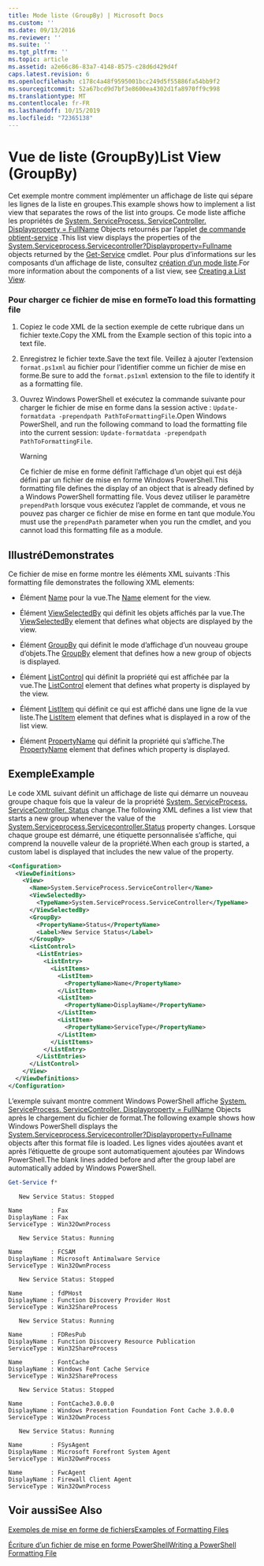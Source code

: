```yaml
---
title: Mode liste (GroupBy) | Microsoft Docs
ms.custom: ''
ms.date: 09/13/2016
ms.reviewer: ''
ms.suite: ''
ms.tgt_pltfrm: ''
ms.topic: article
ms.assetid: a2e66c86-83a7-4148-8575-c28d6d429d4f
caps.latest.revision: 6
ms.openlocfilehash: c178c4a48f9595001bcc249d5f55886fa54bb9f2
ms.sourcegitcommit: 52a67bcd9d7bf3e8600ea4302d1fa8970ff9c998
ms.translationtype: MT
ms.contentlocale: fr-FR
ms.lasthandoff: 10/15/2019
ms.locfileid: "72365138"
---
```

# <a name="list-view-groupby"></a><span data-ttu-id="d6a3b-102">Vue de liste (GroupBy)</span><span class="sxs-lookup"><span data-stu-id="d6a3b-102">List View (GroupBy)</span></span>

<span data-ttu-id="d6a3b-103">Cet exemple montre comment implémenter un affichage de liste qui sépare les lignes de la liste en groupes.</span><span class="sxs-lookup"><span data-stu-id="d6a3b-103">This example shows how to implement a list view that separates the rows of the list into groups.</span></span> <span data-ttu-id="d6a3b-104">Ce mode liste affiche les propriétés de [System. ServiceProcess. ServiceController. Displayproperty = FullName](/dotnet/api/System.ServiceProcess.ServiceController) Objects retournés par l’applet [de commande obtient-service](/powershell/module/Microsoft.PowerShell.Management/Get-Service) .</span><span class="sxs-lookup"><span data-stu-id="d6a3b-104">This list view displays the properties of the [System.Serviceprocess.Servicecontroller?Displayproperty=Fullname](/dotnet/api/System.ServiceProcess.ServiceController) objects returned by the [Get-Service](/powershell/module/Microsoft.PowerShell.Management/Get-Service) cmdlet.</span></span> <span data-ttu-id="d6a3b-105">Pour plus d’informations sur les composants d’un affichage de liste, consultez [création d’un mode liste](./creating-a-list-view.md).</span><span class="sxs-lookup"><span data-stu-id="d6a3b-105">For more information about the components of a list view, see [Creating a List View](./creating-a-list-view.md).</span></span>

### <a name="to-load-this-formatting-file"></a><span data-ttu-id="d6a3b-106">Pour charger ce fichier de mise en forme</span><span class="sxs-lookup"><span data-stu-id="d6a3b-106">To load this formatting file</span></span>

1. <span data-ttu-id="d6a3b-107">Copiez le code XML de la section exemple de cette rubrique dans un fichier texte.</span><span class="sxs-lookup"><span data-stu-id="d6a3b-107">Copy the XML from the Example section of this topic into a text file.</span></span>

2. <span data-ttu-id="d6a3b-108">Enregistrez le fichier texte.</span><span class="sxs-lookup"><span data-stu-id="d6a3b-108">Save the text file.</span></span> <span data-ttu-id="d6a3b-109">Veillez à ajouter l’extension `format.ps1xml` au fichier pour l’identifier comme un fichier de mise en forme.</span><span class="sxs-lookup"><span data-stu-id="d6a3b-109">Be sure to add the `format.ps1xml` extension to the file to identify it as a formatting file.</span></span>

3. <span data-ttu-id="d6a3b-110">Ouvrez Windows PowerShell et exécutez la commande suivante pour charger le fichier de mise en forme dans la session active : `Update-formatdata -prependpath PathToFormattingFile`.</span><span class="sxs-lookup"><span data-stu-id="d6a3b-110">Open Windows PowerShell, and run the following command to load the formatting file into the current session: `Update-formatdata -prependpath PathToFormattingFile`.</span></span>

   > [!WARNING]
   > <span data-ttu-id="d6a3b-111">Ce fichier de mise en forme définit l’affichage d’un objet qui est déjà défini par un fichier de mise en forme Windows PowerShell.</span><span class="sxs-lookup"><span data-stu-id="d6a3b-111">This formatting file defines the display of an object that is already defined by a Windows PowerShell formatting file.</span></span> <span data-ttu-id="d6a3b-112">Vous devez utiliser le paramètre `prependPath` lorsque vous exécutez l’applet de commande, et vous ne pouvez pas charger ce fichier de mise en forme en tant que module.</span><span class="sxs-lookup"><span data-stu-id="d6a3b-112">You must use the `prependPath` parameter when you run the cmdlet, and you cannot load this formatting file as a module.</span></span>

## <a name="demonstrates"></a><span data-ttu-id="d6a3b-113">Illustré</span><span class="sxs-lookup"><span data-stu-id="d6a3b-113">Demonstrates</span></span>

<span data-ttu-id="d6a3b-114">Ce fichier de mise en forme montre les éléments XML suivants :</span><span class="sxs-lookup"><span data-stu-id="d6a3b-114">This formatting file demonstrates the following XML elements:</span></span>

- <span data-ttu-id="d6a3b-115">Élément [Name](./name-element-for-view-format.md) pour la vue.</span><span class="sxs-lookup"><span data-stu-id="d6a3b-115">The [Name](./name-element-for-view-format.md) element for the view.</span></span>

- <span data-ttu-id="d6a3b-116">Élément [ViewSelectedBy](./viewselectedby-element-format.md) qui définit les objets affichés par la vue.</span><span class="sxs-lookup"><span data-stu-id="d6a3b-116">The [ViewSelectedBy](./viewselectedby-element-format.md) element that defines what objects are displayed by the view.</span></span>

- <span data-ttu-id="d6a3b-117">Élément [GroupBy](./viewselectedby-element-format.md) qui définit le mode d’affichage d’un nouveau groupe d’objets.</span><span class="sxs-lookup"><span data-stu-id="d6a3b-117">The [GroupBy](./viewselectedby-element-format.md) element that defines how a new group of objects is displayed.</span></span>

- <span data-ttu-id="d6a3b-118">Élément [ListControl](./listcontrol-element-format.md) qui définit la propriété qui est affichée par la vue.</span><span class="sxs-lookup"><span data-stu-id="d6a3b-118">The [ListControl](./listcontrol-element-format.md) element that defines what property is displayed by the view.</span></span>

- <span data-ttu-id="d6a3b-119">Élément [ListItem](./listitem-element-for-listitems-for-listcontrol-format.md) qui définit ce qui est affiché dans une ligne de la vue liste.</span><span class="sxs-lookup"><span data-stu-id="d6a3b-119">The [ListItem](./listitem-element-for-listitems-for-listcontrol-format.md) element that defines what is displayed in a row of the list view.</span></span>

- <span data-ttu-id="d6a3b-120">Élément [PropertyName](./propertyname-element-for-listitem-for-listcontrol-format.md) qui définit la propriété qui s’affiche.</span><span class="sxs-lookup"><span data-stu-id="d6a3b-120">The [PropertyName](./propertyname-element-for-listitem-for-listcontrol-format.md) element that defines which property is displayed.</span></span>

## <a name="example"></a><span data-ttu-id="d6a3b-121">Exemple</span><span class="sxs-lookup"><span data-stu-id="d6a3b-121">Example</span></span>

<span data-ttu-id="d6a3b-122">Le code XML suivant définit un affichage de liste qui démarre un nouveau groupe chaque fois que la valeur de la propriété [System. ServiceProcess. ServiceController. Status](/dotnet/api/System.ServiceProcess.ServiceController.Status) change.</span><span class="sxs-lookup"><span data-stu-id="d6a3b-122">The following XML defines a list view that starts a new group whenever the value of the [System.Serviceprocess.Servicecontroller.Status](/dotnet/api/System.ServiceProcess.ServiceController.Status) property changes.</span></span> <span data-ttu-id="d6a3b-123">Lorsque chaque groupe est démarré, une étiquette personnalisée s’affiche, qui comprend la nouvelle valeur de la propriété.</span><span class="sxs-lookup"><span data-stu-id="d6a3b-123">When each group is started, a custom label is displayed that includes the new value of the property.</span></span>

```xml
<Configuration>
  <ViewDefinitions>
    <View>
      <Name>System.ServiceProcess.ServiceController</Name>
      <ViewSelectedBy>
        <TypeName>System.ServiceProcess.ServiceController</TypeName>
      </ViewSelectedBy>
      <GroupBy>
        <PropertyName>Status</PropertyName>
        <Label>New Service Status</Label>
      </GroupBy>
      <ListControl>
        <ListEntries>
          <ListEntry>
            <ListItems>
              <ListItem>
                <PropertyName>Name</PropertyName>
              </ListItem>
              <ListItem>
                <PropertyName>DisplayName</PropertyName>
              </ListItem>
              <ListItem>
                <PropertyName>ServiceType</PropertyName>
              </ListItem>
            </ListItems>
          </ListEntry>
        </ListEntries>
      </ListControl>
    </View>
  </ViewDefinitions>
</Configuration>
```

<span data-ttu-id="d6a3b-124">L’exemple suivant montre comment Windows PowerShell affiche [System. ServiceProcess. ServiceController. Displayproperty = FullName](/dotnet/api/System.ServiceProcess.ServiceController) Objects après le chargement du fichier de format.</span><span class="sxs-lookup"><span data-stu-id="d6a3b-124">The following example shows how Windows PowerShell displays the [System.Serviceprocess.Servicecontroller?Displayproperty=Fullname](/dotnet/api/System.ServiceProcess.ServiceController) objects after this format file is loaded.</span></span> <span data-ttu-id="d6a3b-125">Les lignes vides ajoutées avant et après l’étiquette de groupe sont automatiquement ajoutées par Windows PowerShell.</span><span class="sxs-lookup"><span data-stu-id="d6a3b-125">The blank lines added before and after the group label are automatically added by Windows PowerShell.</span></span>

```powershell
Get-Service f*
```

```output
   New Service Status: Stopped

Name        : Fax
DisplayName : Fax
ServiceType : Win32OwnProcess

   New Service Status: Running

Name        : FCSAM
DisplayName : Microsoft Antimalware Service
ServiceType : Win32OwnProcess

   New Service Status: Stopped

Name        : fdPHost
DisplayName : Function Discovery Provider Host
ServiceType : Win32ShareProcess

   New Service Status: Running

Name        : FDResPub
DisplayName : Function Discovery Resource Publication
ServiceType : Win32ShareProcess

Name        : FontCache
DisplayName : Windows Font Cache Service
ServiceType : Win32ShareProcess

   New Service Status: Stopped

Name        : FontCache3.0.0.0
DisplayName : Windows Presentation Foundation Font Cache 3.0.0.0
ServiceType : Win32OwnProcess

   New Service Status: Running

Name        : FSysAgent
DisplayName : Microsoft Forefront System Agent
ServiceType : Win32OwnProcess

Name        : FwcAgent
DisplayName : Firewall Client Agent
ServiceType : Win32OwnProcess
```

## <a name="see-also"></a><span data-ttu-id="d6a3b-126">Voir aussi</span><span class="sxs-lookup"><span data-stu-id="d6a3b-126">See Also</span></span>

[<span data-ttu-id="d6a3b-127">Exemples de mise en forme de fichiers</span><span class="sxs-lookup"><span data-stu-id="d6a3b-127">Examples of Formatting Files</span></span>](./examples-of-formatting-files.md)

[<span data-ttu-id="d6a3b-128">Écriture d’un fichier de mise en forme PowerShell</span><span class="sxs-lookup"><span data-stu-id="d6a3b-128">Writing a PowerShell Formatting File</span></span>](./writing-a-powershell-formatting-file.md)
